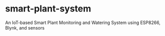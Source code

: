 # smart-plant-system
An IoT-based Smart Plant Monitoring and Watering System using ESP8266, Blynk, and sensors

